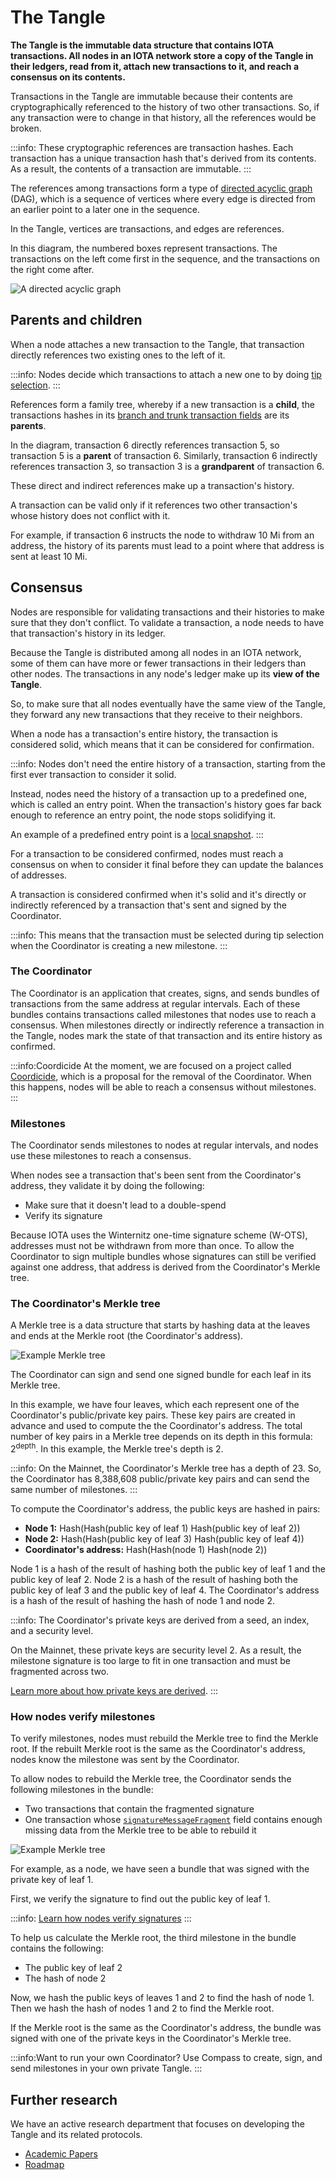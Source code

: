 # The Tangle

**The Tangle is the immutable data structure that contains IOTA transactions. All nodes in an IOTA network store a copy of the Tangle in their ledgers, read from it, attach new transactions to it, and reach a consensus on its contents.**

Transactions in the Tangle are immutable because their contents are cryptographically referenced to the history of two other transactions. So, if any transaction were to change in that history, all the references would be broken.

:::info:
These cryptographic references are transaction hashes. Each transaction has a unique transaction hash that's derived from its contents. As a result, the contents of a transaction are immutable.
:::

The references among transactions form a type of [directed acyclic graph](https://en.wikipedia.org/wiki/Directed_acyclic_graph) (DAG), which is a sequence of vertices where every edge is directed from an earlier point to a later one in the sequence.

In the Tangle, vertices are transactions, and edges are references.

In this diagram, the numbered boxes represent transactions. The transactions on the left come first in the sequence, and the transactions on the right come after.

![A directed acyclic graph](../images/dag.png)

## Parents and children

When a node attaches a new transaction to the Tangle, that transaction directly references two existing ones to the left of it.

:::info:
Nodes decide which transactions to attach a new one to by doing [tip selection](root://node-software/0.1/iri/concepts/tip-selection.md).
:::

References form a family tree, whereby if a new transaction is a **child**, the transactions hashes in its [branch and trunk transaction fields](../references/structure-of-a-transaction.md) are its **parents**.

In the diagram, transaction 6 directly references transaction 5, so transaction 5 is a **parent** of transaction 6. Similarly, transaction 6 indirectly references transaction 3, so transaction 3 is a **grandparent** of transaction 6.

These direct and indirect references make up a transaction's history.

A transaction can be valid only if it references two other transaction's whose history does not conflict with it.

For example, if transaction 6 instructs the node to withdraw 10 Mi from an address, the history of its parents must lead to a point where that address is sent at least 10 Mi.

## Consensus

Nodes are responsible for validating transactions and their histories to make sure that they don't conflict. To validate a transaction, a node needs to have that transaction's history in its ledger.

Because the Tangle is distributed among all nodes in an IOTA network, some of them can have more or fewer transactions in their ledgers than other nodes. The transactions in any node's ledger make up its **view of the Tangle**.

So, to make sure that all nodes eventually have the same view of the Tangle, they forward any new transactions that they receive to their neighbors.

When a node has a transaction's entire history, the transaction is considered solid, which means that it can be considered for confirmation.

:::info:
Nodes don't need the entire history of a transaction, starting from the first ever transaction to consider it solid.

Instead, nodes need the history of a transaction up to a predefined one, which is called an entry point. When the transaction's history goes far back enough to reference an entry point, the node stops solidifying it.

An example of a predefined entry point is a [local snapshot](root://node-software/0.1/iri/concepts/local-snapshot.md).
:::

For a transaction to be considered confirmed, nodes must reach a consensus on when to consider it final before they can update the balances of addresses.

A transaction is considered confirmed when it's solid and it's directly or indirectly referenced by a transaction that's sent and signed by the Coordinator.

:::info:
This means that the transaction must be selected during tip selection when the Coordinator is creating a new milestone.
:::

### The Coordinator

The Coordinator is an application that creates, signs, and sends bundles of transactions from the same address at regular intervals. Each of these bundles contains transactions called milestones that nodes use to reach a consensus. When milestones directly or indirectly reference a transaction in the Tangle, nodes mark the state of that transaction and its entire history as confirmed.

:::info:Coordicide
At the moment, we are focused on a project called [Coordicide](https://coordicide.iota.org/), which is a proposal for the removal of the Coordinator. When this happens, nodes will be able to reach a consensus without milestones.
:::

### Milestones

The Coordinator sends milestones to nodes at regular intervals, and nodes use these milestones to reach a consensus. 

When nodes see a transaction that's been sent from the Coordinator's address, they validate it by doing the following:

* Make sure that it doesn't lead to a double-spend
* Verify its signature

Because IOTA uses the Winternitz one-time signature scheme (W-OTS), addresses must not be withdrawn from more than once. To allow the Coordinator to sign multiple bundles whose signatures can still be verified against one address, that address is derived from the Coordinator's Merkle tree.

### The Coordinator's Merkle tree

A Merkle tree is a data structure that starts by hashing data at the leaves and ends at the Merkle root (the Coordinator's address).

![Example Merkle tree](../images/merkle-tree-example.png)

The Coordinator can sign and send one signed bundle for each leaf in its Merkle tree.

In this example, we have four leaves, which each represent one of the Coordinator's public/private key pairs. These key pairs are created in advance and used to compute the the Coordinator's address. The total number of key pairs in a Merkle tree depends on its depth in this formula: 2<sup>depth</sup>. In this example, the Merkle tree's depth is 2.

:::info:
On the Mainnet, the Coordinator's Merkle tree has a depth of 23. So, the Coordinator has 8,388,608 public/private key pairs and can send the same number of milestones.
:::

To compute the Coordinator's address, the public keys are hashed in pairs:

* **Node 1:** Hash(Hash(public key of leaf 1) Hash(public key of leaf 2))
* **Node 2:** Hash(Hash(public key of leaf 3) Hash(public key of leaf 4))
* **Coordinator's address:** Hash(Hash(node 1) Hash(node 2))

Node 1 is a hash of the result of hashing both the public key of leaf 1 and the public key of leaf 2. Node 2 is a hash of the result of hashing both the public key of leaf 3 and the public key of leaf 4. The Coordinator's address is a hash of the result of hashing the hash of node 1 and node 2.

:::info:
The Coordinator's private keys are derived from a seed, an index, and a security level.

On the Mainnet, these private keys are security level 2. As a result, the milestone signature is too large to fit in one transaction and must be fragmented across two.

[Learn more about how private keys are derived](root://dev-essentials/0.1/concepts/addresses-and-signatures.md).
:::

### How nodes verify milestones

To verify milestones, nodes must rebuild the Merkle tree to find the Merkle root. If the rebuilt Merkle root is the same as the Coordinator's address, nodes know the milestone was sent by the Coordinator.

To allow nodes to rebuild the Merkle tree, the Coordinator sends the following milestones in the bundle:

* Two transactions that contain the fragmented signature
* One transaction whose [`signatureMessageFragment`](root://dev-essentials/0.1/references/structure-of-a-transaction.md) field contains enough missing data from the Merkle tree to be able to rebuild it

![Example Merkle tree](../images/merkle-tree-example.png)

For example, as a node, we have seen a bundle that was signed with the private key of leaf 1.

First, we verify the signature to find out the public key of leaf 1.

:::info:
[Learn how nodes verify signatures](root://dev-essentials/0.1/concepts/addresses-and-signatures.md#how-nodes-verify-signatures)
:::

To help us calculate the Merkle root, the third milestone in the bundle contains the following:

* The public key of leaf 2
* The hash of node 2

Now, we hash the public keys of leaves 1 and 2 to find the hash of node 1. Then we hash the hash of nodes 1 and 2 to find the Merkle root.

If the Merkle root is the same as the Coordinator's address, the bundle was signed with one of the private keys in the Coordinator's Merkle tree.

:::info:Want to run your own Coordinator?
Use Compass to create, sign, and send milestones in your own private Tangle.
:::

## Further research

We have an active research department that focuses on developing the Tangle and its related protocols.

* [Academic Papers](https://www.iota.org/research/academic-papers)
* [Roadmap](https://www.iota.org/research/roadmap)
